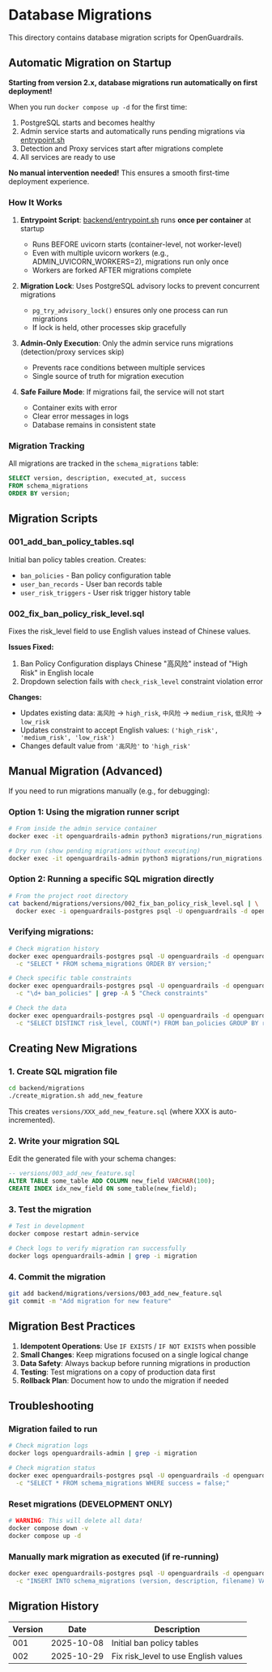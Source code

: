 # Database Migrations

This directory contains database migration scripts for OpenGuardrails.

## Automatic Migration on Startup

**Starting from version 2.x, database migrations run automatically on first deployment!**

When you run `docker compose up -d` for the first time:

1. PostgreSQL starts and becomes healthy
2. Admin service starts and automatically runs pending migrations via [entrypoint.sh](../entrypoint.sh:1-24)
3. Detection and Proxy services start after migrations complete
4. All services are ready to use

**No manual intervention needed!** This ensures a smooth first-time deployment experience.

### How It Works

1. **Entrypoint Script**: [backend/entrypoint.sh](../entrypoint.sh:1-35) runs **once per container** at startup
   - Runs BEFORE uvicorn starts (container-level, not worker-level)
   - Even with multiple uvicorn workers (e.g., ADMIN_UVICORN_WORKERS=2), migrations run only once
   - Workers are forked AFTER migrations complete

2. **Migration Lock**: Uses PostgreSQL advisory locks to prevent concurrent migrations
   - `pg_try_advisory_lock()` ensures only one process can run migrations
   - If lock is held, other processes skip gracefully

3. **Admin-Only Execution**: Only the admin service runs migrations (detection/proxy services skip)
   - Prevents race conditions between multiple services
   - Single source of truth for migration execution

4. **Safe Failure Mode**: If migrations fail, the service will not start
   - Container exits with error
   - Clear error messages in logs
   - Database remains in consistent state

### Migration Tracking

All migrations are tracked in the `schema_migrations` table:

```sql
SELECT version, description, executed_at, success
FROM schema_migrations
ORDER BY version;
```

## Migration Scripts

### 001_add_ban_policy_tables.sql
Initial ban policy tables creation. Creates:
- `ban_policies` - Ban policy configuration table
- `user_ban_records` - User ban records table
- `user_risk_triggers` - User risk trigger history table

### 002_fix_ban_policy_risk_level.sql
Fixes the risk_level field to use English values instead of Chinese values.

**Issues Fixed:**
1. Ban Policy Configuration displays Chinese "高风险" instead of "High Risk" in English locale
2. Dropdown selection fails with `check_risk_level` constraint violation error

**Changes:**
- Updates existing data: `高风险` → `high_risk`, `中风险` → `medium_risk`, `低风险` → `low_risk`
- Updates constraint to accept English values: `('high_risk', 'medium_risk', 'low_risk')`
- Changes default value from `'高风险'` to `'high_risk'`

## Manual Migration (Advanced)

If you need to run migrations manually (e.g., for debugging):

### Option 1: Using the migration runner script

```bash
# From inside the admin service container
docker exec -it openguardrails-admin python3 migrations/run_migrations.py

# Dry run (show pending migrations without executing)
docker exec -it openguardrails-admin python3 migrations/run_migrations.py --dry-run
```

### Option 2: Running a specific SQL migration directly

```bash
# From the project root directory
cat backend/migrations/versions/002_fix_ban_policy_risk_level.sql | \
  docker exec -i openguardrails-postgres psql -U openguardrails -d openguardrails
```

### Verifying migrations:

```bash
# Check migration history
docker exec openguardrails-postgres psql -U openguardrails -d openguardrails \
  -c "SELECT * FROM schema_migrations ORDER BY version;"

# Check specific table constraints
docker exec openguardrails-postgres psql -U openguardrails -d openguardrails \
  -c "\d+ ban_policies" | grep -A 5 "Check constraints"

# Check the data
docker exec openguardrails-postgres psql -U openguardrails -d openguardrails \
  -c "SELECT DISTINCT risk_level, COUNT(*) FROM ban_policies GROUP BY risk_level;"
```

## Creating New Migrations

### 1. Create SQL migration file

```bash
cd backend/migrations
./create_migration.sh add_new_feature
```

This creates `versions/XXX_add_new_feature.sql` (where XXX is auto-incremented).

### 2. Write your migration SQL

Edit the generated file with your schema changes:

```sql
-- versions/003_add_new_feature.sql
ALTER TABLE some_table ADD COLUMN new_field VARCHAR(100);
CREATE INDEX idx_new_field ON some_table(new_field);
```

### 3. Test the migration

```bash
# Test in development
docker compose restart admin-service

# Check logs to verify migration ran successfully
docker logs openguardrails-admin | grep -i migration
```

### 4. Commit the migration

```bash
git add backend/migrations/versions/003_add_new_feature.sql
git commit -m "Add migration for new feature"
```

## Migration Best Practices

1. **Idempotent Operations**: Use `IF EXISTS` / `IF NOT EXISTS` when possible
2. **Small Changes**: Keep migrations focused on a single logical change
3. **Data Safety**: Always backup before running migrations in production
4. **Testing**: Test migrations on a copy of production data first
5. **Rollback Plan**: Document how to undo the migration if needed

## Troubleshooting

### Migration failed to run

```bash
# Check migration logs
docker logs openguardrails-admin | grep -i migration

# Check migration status
docker exec openguardrails-postgres psql -U openguardrails -d openguardrails \
  -c "SELECT * FROM schema_migrations WHERE success = false;"
```

### Reset migrations (DEVELOPMENT ONLY)

```bash
# WARNING: This will delete all data!
docker compose down -v
docker compose up -d
```

### Manually mark migration as executed (if re-running)

```bash
docker exec openguardrails-postgres psql -U openguardrails -d openguardrails \
  -c "INSERT INTO schema_migrations (version, description, filename) VALUES (3, 'description', '003_file.sql');"
```

## Migration History

| Version | Date | Description |
|---------|------|-------------|
| 001 | 2025-10-08 | Initial ban policy tables |
| 002 | 2025-10-29 | Fix risk_level to use English values |
